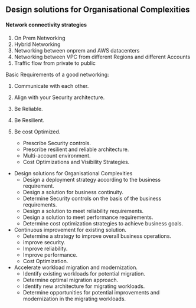 ## Design solutions for Organisational Complexities
#### Network connectivity strategies
1. On Prem Networking
2. Hybrid Networking
3. Networking between onprem and AWS datacenters
4. Networking between VPC from different Regions and different Accounts 
5. Traffic flow from private to public 

Basic Requirements of a good networking:
1. Communicate with each other.
2. Align with your Security architecture.
3. Be Reliable.
4. Be Resilient.
5. Be cost Optimized.


	- Prescribe Security controls.
	- Prescribe resilient and reliable architecture.
	- Multi-account environment.
	- Cost Optimizations and Visibility Strategies.
- Design solutions for Organisational Complexities
	- Design a deployment strategy according to the business requirement.
	- Design a solution for business continuity.
	- Determine Security controls on the basis of the business requirements.
	- Design a solution to meet reliability requirements.
	- Design a solution to meet performance requirements.
	- Determine cost optimization strategies to achieve business goals.
- Continuous improvement for existing solution.
	- Determine a strategy to improve overall business operations.
	- improve security.
	- Improve reliability.
	- Improve performance.
	- Cost Optimization.
- Accelerate workload migration and modernization.
	- Identify existing workloads for potential migration.
	- Determine optimal migration approach.
	- Identify new architecture for migrating workloads.
	- Determine opportunities for potential improvements and modernization in the migrating workloads.